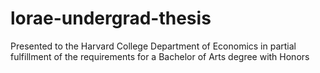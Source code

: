 # lorae-undergrad-thesis
Presented to the Harvard College Department of Economics in partial fulfillment of the requirements for a Bachelor of Arts degree with Honors
